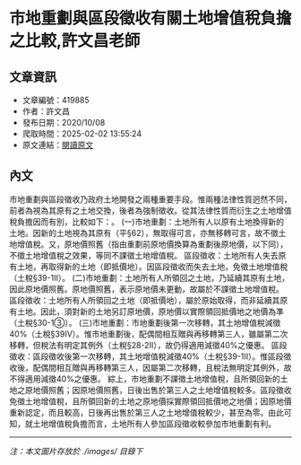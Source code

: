 # 市地重劃與區段徵收有關土地增值稅負擔之比較,許文昌老師

## 文章資訊
- 文章編號：419885
- 作者：許文昌
- 發布日期：2020/10/08
- 爬取時間：2025-02-02 13:55:24
- 原文連結：[閱讀原文](https://real-estate.get.com.tw/Columns/detail.aspx?no=419885)

## 內文
市地重劃與區段徵收乃政府土地開發之兩種重要手段。惟兩種法律性質迥然不同，前者為視為其原有之土地交換，後者為強制徵收。從其法律性質而衍生之土地增值稅負擔因而有別，比較如下：。
(一)市地重劃：土地所有人以原有土地換得新的土地。因新的土地視為其原有（平§62），無取得可言，亦無移轉可言，故不徵土地增值稅。又，原地價照舊（指由重劃前原地價換算為重劃後原地價，以下同），不徵土地增值稅之效果，等同不課徵土地增值稅。
區段徵收：土地所有人失去原有土地，再取得新的土地（即抵價地）。因區段徵收而失去土地，免徵土地增值稅（土稅§39-1Ⅱ）。
(二)市地重劃：土地所有人所領回之土地，乃延續其原有土地，因此原地價照舊。原地價照舊，表示原地價未更動，故屬於不課徵土地增值稅。
區段徵收：土地所有人所領回之土地（即抵價地），屬於原始取得，而非延續其原有土地。因此，須對新的土地另訂原地價，原地價以實際領回抵價地之地價為準（土稅§30-1③）。
(三)市地重劃：市地重劃後第一次移轉，其土地增值稅減徵40%（土稅§39Ⅳ）。惟市地重劃後，配偶間相互贈與再移轉第三人，雖屬第二次移轉，但稅法有明定其例外（土稅§28-2Ⅱ），故仍得適用減徵40%之優惠。
區段徵收：區段徵收後第一次移轉，其土地增值稅減徵40%（土稅§39-1Ⅱ）。惟區段徵收後，配偶間相互贈與再移轉第三人，因屬第二次移轉，且稅法無明定其例外，故不得適用減徵40%之優惠。
綜上，市地重劃不課徵土地增值稅，且所領回新的土地之原地價照舊；因原地價照舊，日後出售於第三人之土地增值稅較多。區段徵收免徵土地增值稅，且所領回新的土地之原地價採實際領回抵價地之地價；因原地價重新認定，而且較高，日後再出售於第三人之土地增值稅較少，甚至為零。由此可知，就土地增值稅負擔而言，土地所有人參加區段徵收較參加市地重劃有利。

---
*注：本文圖片存放於 ./images/ 目錄下*
